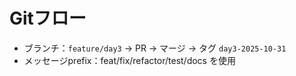 # Gitフロー
- ブランチ：`feature/day3` → PR → マージ → タグ `day3-2025-10-31`
- メッセージprefix：feat/fix/refactor/test/docs を使用
